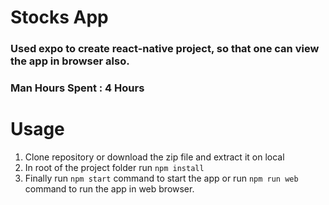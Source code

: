 # Stocks App

### Used expo to create react-native project, so that one can view the app in browser also.


### Man Hours Spent : 4 Hours

# Usage

 1. Clone repository or download the zip file and extract it on local
 2. In root of the project folder run `npm install`
 3. Finally run `npm start` command to start the app or run `npm run web` command to run the app in web browser.
